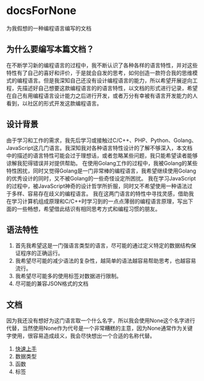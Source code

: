 # docsForNone
为我假想的一种编程语言编写的文档

## 为什么要编写本篇文档？
在不断学习新的编程语言的过程中，我不断认识了各种各样的语言特性，并对这些特性有了自己的喜好和评价，于是就会自发的思考，如何创造一款符合我的思维模式的编程语言。但是我深知自己还没有设计编程语言的能力，所以希望开展逆向工程，先描述好自己想要这款编程语言的的语言特性，以文档的形式进行记录，希望在自己有用编程语言设计能力之后进行开发，或者万分有幸被有语言开发能力的人看到，以社区的形式开发这款编程语言。

## 设计背景
由于学习和工作的需求，我先后学习或接触过C/C++、PHP、Python、Golang、JavaScript这几门语言。我深知我对各种语言特性设计的了解不够深入，本文档中的描述的语言特性可能会过于理想话，或者忽略某些问题，我只能希望读者能够谅解我犯得错误并对提供帮助。
在使用Golang工作的过程中，我被Golang的某些特性困扰，同时又觉得Golang是一门非常棒的编程语言，我希望继续使用Golang的优秀设计的同时，又不被Golang的一些奇怪设定所困扰。
我在学习JavaScript的过程中，被JavaScript神奇的设计哲学所折服，同时又不希望使用一种语法过于多样、容易存在歧义的编程语言。
我在这两门语言的特性中寻找灵感，借助我在学习计算机组成原理和C/C++时学习到的一点点薄弱的编程语言原理，写出下面的一些畅想，希望借此结识有相同思考方式和编程习惯的朋友。

## 语法特性
1. 首先我希望这是一门强语言类型的语言，尽可能的通过定义特定的数据结构保证程序的正确运行。
2. 我希望尽可能的减少语法的复杂性，越简单的语法越容易帮助思考，也越容易流行。
3. 我希望尽可能多的使用标签对数据进行限制。
4. 尽可能的兼容JSON格式的文档

## 文档

因为我还没有想好为这门语言取一个什么名字，所以我会使用None这个名字进行代替，当然使用None作为代号是一个非常糟糕的主意，因为None通常作为关键字使用，很容易造成歧义，我会尽快想出一个合适的名称代替。

1. [快速上手](QuickStart.md)
2. 数据类型
3. 函数
4. 标签

